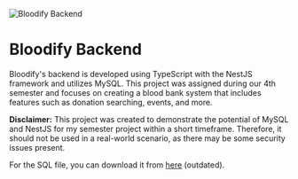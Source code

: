 ![Bloodify Backend](https://i.ibb.co/hgV4pQd/Screenshot-2024-05-13-at-10-17-41.png)

# Bloodify Backend

Bloodify's backend is developed using TypeScript with the NestJS framework and utilizes MySQL. This project was assigned during our 4th semester and focuses on creating a blood bank system that includes features such as donation searching, events, and more.

**Disclaimer:** This project was created to demonstrate the potential of MySQL and NestJS for my semester project within a short timeframe. Therefore, it should not be used in a real-world scenario, as there may be some security issues present.

For the SQL file, you can download it from [here](https://raw.githubusercontent.com/rsvgsng/bloodify-backend/main/bloodify.sql) (outdated).
